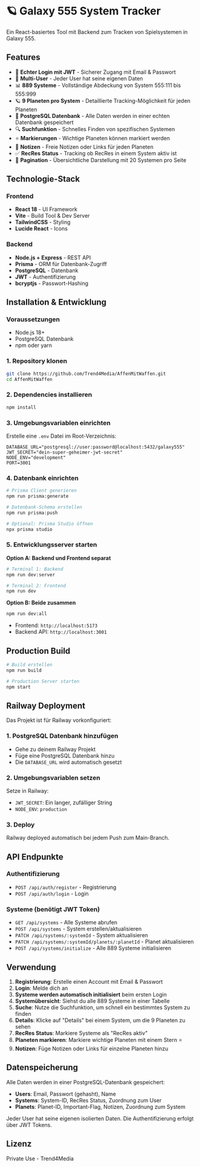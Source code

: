 # 🪐 Galaxy 555 System Tracker

Ein React-basiertes Tool mit Backend zum Tracken von Spielsystemen in Galaxy 555.

## Features

- 🔐 **Echter Login mit JWT** - Sicherer Zugang mit Email & Passwort
- 👥 **Multi-User** - Jeder User hat seine eigenen Daten
- 📊 **889 Systeme** - Vollständige Abdeckung von System 555:111 bis 555:999
- 🪐 **9 Planeten pro System** - Detaillierte Tracking-Möglichkeit für jeden Planeten
- 💾 **PostgreSQL Datenbank** - Alle Daten werden in einer echten Datenbank gespeichert
- 🔍 **Suchfunktion** - Schnelles Finden von spezifischen Systemen
- ⭐ **Markierungen** - Wichtige Planeten können markiert werden
- 📝 **Notizen** - Freie Notizen oder Links für jeden Planeten
- ✅ **RecRes Status** - Tracking ob RecRes in einem System aktiv ist
- 📄 **Pagination** - Übersichtliche Darstellung mit 20 Systemen pro Seite

## Technologie-Stack

### Frontend
- **React 18** - UI Framework
- **Vite** - Build Tool & Dev Server
- **TailwindCSS** - Styling
- **Lucide React** - Icons

### Backend
- **Node.js + Express** - REST API
- **Prisma** - ORM für Datenbank-Zugriff
- **PostgreSQL** - Datenbank
- **JWT** - Authentifizierung
- **bcryptjs** - Passwort-Hashing

## Installation & Entwicklung

### Voraussetzungen
- Node.js 18+ 
- PostgreSQL Datenbank
- npm oder yarn

### 1. Repository klonen
```bash
git clone https://github.com/Trend4Media/AffenMitWaffen.git
cd AffenMitWaffen
```

### 2. Dependencies installieren
```bash
npm install
```

### 3. Umgebungsvariablen einrichten
Erstelle eine `.env` Datei im Root-Verzeichnis:
```env
DATABASE_URL="postgresql://user:password@localhost:5432/galaxy555"
JWT_SECRET="dein-super-geheimer-jwt-secret"
NODE_ENV="development"
PORT=3001
```

### 4. Datenbank einrichten
```bash
# Prisma Client generieren
npm run prisma:generate

# Datenbank-Schema erstellen
npm run prisma:push

# Optional: Prisma Studio öffnen
npx prisma studio
```

### 5. Entwicklungsserver starten

**Option A: Backend und Frontend separat**
```bash
# Terminal 1: Backend
npm run dev:server

# Terminal 2: Frontend
npm run dev
```

**Option B: Beide zusammen**
```bash
npm run dev:all
```

- Frontend: `http://localhost:5173`
- Backend API: `http://localhost:3001`

## Production Build

```bash
# Build erstellen
npm run build

# Production Server starten
npm start
```

## Railway Deployment

Das Projekt ist für Railway vorkonfiguriert:

### 1. PostgreSQL Datenbank hinzufügen
- Gehe zu deinem Railway Projekt
- Füge eine PostgreSQL Datenbank hinzu
- Die `DATABASE_URL` wird automatisch gesetzt

### 2. Umgebungsvariablen setzen
Setze in Railway:
- `JWT_SECRET`: Ein langer, zufälliger String
- `NODE_ENV`: `production`

### 3. Deploy
Railway deployed automatisch bei jedem Push zum Main-Branch.

## API Endpunkte

### Authentifizierung
- `POST /api/auth/register` - Registrierung
- `POST /api/auth/login` - Login

### Systeme (benötigt JWT Token)
- `GET /api/systems` - Alle Systeme abrufen
- `POST /api/systems` - System erstellen/aktualisieren
- `PATCH /api/systems/:systemId` - System aktualisieren
- `PATCH /api/systems/:systemId/planets/:planetId` - Planet aktualisieren
- `POST /api/systems/initialize` - Alle 889 Systeme initialisieren

## Verwendung

1. **Registrierung**: Erstelle einen Account mit Email & Passwort
2. **Login**: Melde dich an
3. **Systeme werden automatisch initialisiert** beim ersten Login
4. **Systemübersicht**: Siehst du alle 889 Systeme in einer Tabelle
5. **Suche**: Nutze die Suchfunktion, um schnell ein bestimmtes System zu finden
6. **Details**: Klicke auf "Details" bei einem System, um die 9 Planeten zu sehen
7. **RecRes Status**: Markiere Systeme als "RecRes aktiv"
8. **Planeten markieren**: Markiere wichtige Planeten mit einem Stern ⭐
9. **Notizen**: Füge Notizen oder Links für einzelne Planeten hinzu

## Datenspeicherung

Alle Daten werden in einer PostgreSQL-Datenbank gespeichert:
- **Users**: Email, Passwort (gehasht), Name
- **Systems**: System-ID, RecRes Status, Zuordnung zum User
- **Planets**: Planet-ID, Important-Flag, Notizen, Zuordnung zum System

Jeder User hat seine eigenen isolierten Daten. Die Authentifizierung erfolgt über JWT Tokens.

## Lizenz

Private Use - Trend4Media
